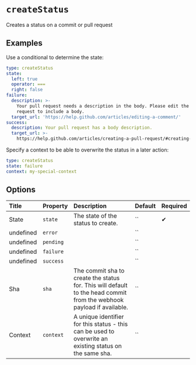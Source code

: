 # `createStatus`

Creates a status on a commit or pull request

## Examples

Use a conditional to determine the state:

```yaml
type: createStatus
state:
  left: true
  operator: ===
  right: false
failure:
  description: >-
    Your pull request needs a description in the body. Please edit the pull
    request to include a body.
  target_url: 'https://help.github.com/articles/editing-a-comment/'
success:
  description: Your pull request has a body description.
  target_url: >-
    https://help.github.com/articles/creating-a-pull-request/#creating-the-pull-request
```

Specify a context to be able to overwrite the status in a later action:

```yaml
type: createStatus
state: failure
context: my-special-context
```

## Options

| Title | Property | Description | Default | Required |
| :---- | :--- | :---------- | :------ | :------- |
| State | `state` | The state of the status to create. | `` | ✔ |
| undefined | `error` |  | `` |  |
| undefined | `pending` |  | `` |  |
| undefined | `failure` |  | `` |  |
| undefined | `success` |  | `` |  |
| Sha | `sha` | The commit sha to create the status for. This will default to the head commit from the webhook payload if available. | `` |  |
| Context | `context` | A unique identifier for this status - this can be used to overwrite an existing status on the same sha. | `` |  |

